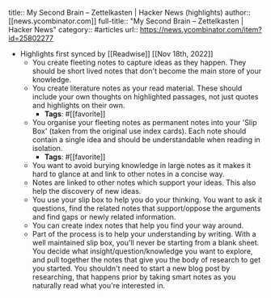 title:: My Second Brain – Zettelkasten | Hacker News (highlights)
author:: [[news.ycombinator.com]]
full-title:: "My Second Brain – Zettelkasten | Hacker News"
category:: #articles
url:: https://news.ycombinator.com/item?id=25802277

- Highlights first synced by [[Readwise]] [[Nov 18th, 2022]]
	- You create fleeting notes to capture ideas as they happen. They should be short lived notes that don't become the main store of your knowledge.
	- You create literature notes as your read material. These should include your own thoughts on highlighted passages, not just quotes and highlights on their own.
		- **Tags**: #[[favorite]]
	- You organise your fleeting notes as permanent notes into your 'Slip Box' (taken from the original use index cards). Each note should contain a single idea and should be understandable when reading in isolation.
		- **Tags**: #[[favorite]]
	- You want to avoid burying knowledge in large notes as it makes it hard to glance at and link to other notes in a concise way.
	- Notes are linked to other notes which support your ideas. This also help the discovery of new ideas.
	- You use your slip box to help you do your thinking. You want to ask it questions, find the related notes that support/oppose the arguments and find gaps or newly related information.
	- You can create index notes that help you find your way around.
	- Part of the process is to help your understanding by writing. With a well maintained slip box, you'll never be starting from a blank sheet. You decide what insight/question/knowledge you want to explore, and pull together the notes that give you the body of research to get you started. You shouldn't need to start a new blog post by researching, that happens prior by taking smart notes as you naturally read what you're interested in.